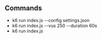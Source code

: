 ## Commands

- k6 run index.js --config settings.json
- k6 run index.js --vus 250 --duration 60s
- k6 run index.js
